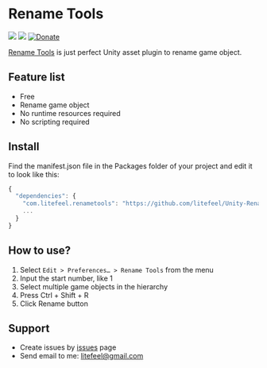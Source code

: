 # Rename Tools


[![](https://img.shields.io/github/release/litefeel/Unity-RenameTools.svg?label=latest%20version)](https://github.com/litefeel/Unity-RenameTools/releases)
[![](https://img.shields.io/github/license/litefeel/Unity-RenameTools.svg)](https://github.com/litefeel/Unity-RenameTools/blob/master/LICENSE.md)
[![Donate](https://img.shields.io/badge/Donate-PayPal-green.svg)](https://paypal.me/litefeel)

[Rename Tools][RenameTools] is just perfect Unity asset plugin to rename game object.  

## Feature list

- Free
- Rename game object
- No runtime resources required
- No scripting required

## Install

Find the manifest.json file in the Packages folder of your project and edit it to look like this:
``` js
{
  "dependencies": {
    "com.litefeel.renametools": "https://github.com/litefeel/Unity-RenameTools.git",
    ...
  }
}
```

## How to use?

1. Select `Edit > Preferences… > Rename Tools` from the menu
2. Input the start number, like 1
3. Select multiple game objects in the hierarchy
4. Press Ctrl + Shift + R
5. Click Rename button


## Support

- Create issues by [issues][issues] page
- Send email to me: <litefeel@gmail.com>


[RenameTools]: https://github.com/litefeel/Unity-RenameTools (RenameTools)
[issues]: https://github.com/litefeel/Unity-RenameTools/issues (RenameTools issues)
